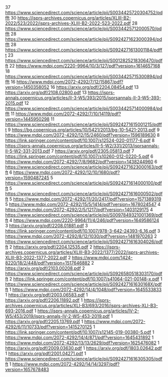 37 https://www.sciencedirect.com/science/article/pii/S0034425720304752/pdfft
30 https://isprs-archives.copernicus.org/articles/XLIII-B2-2022/523/2022/isprs-archives-XLIII-B2-2022-523-2022.pdf
28 https://www.sciencedirect.com/science/article/pii/S0034425712000570/pdfft
28 https://www.sciencedirect.com/science/article/pii/S0924271623000394/pdfft
28 https://www.sciencedirect.com/science/article/pii/S0924271613001184/pdfft
23 https://www.sciencedirect.com/science/article/pii/S0012825218306470/pdfft
22 https://www.mdpi.com/2220-9964/10/3/127/pdf?version=1614657168
18 https://www.sciencedirect.com/science/article/pii/S0034425715300894/pdfft
16 https://www.mdpi.com/2072-4292/7/12/15867/pdf?version=1450358052
16 https://arxiv.org/pdf/2204.08454.pdf
13 https://arxiv.org/pdf/2108.02800.pdf
13 https://isprs-annals.copernicus.org/articles/II-3-W5/393/2015/isprsannals-II-3-W5-393-2015.pdf
12 https://www.sciencedirect.com/science/article/pii/S0034425714000984/pdfft
11 https://www.mdpi.com/2072-4292/7/10/14119/pdf?version=1445950298
11 https://www.sciencedirect.com/science/article/pii/S0924271615001215/pdfft
9 https://bg.copernicus.org/articles/10/5421/2013/bg-10-5421-2013.pdf
9 https://www.mdpi.com/2072-4292/12/15/2460/pdf?version=1596189630
8 https://link.springer.com/content/pdf/10.1007/s12524-020-01177-6.pdf
8 https://isprs-annals.copernicus.org/articles/II-5-W2/331/2013/isprsannals-II-5-W2-331-2013.pdf
7 https://arxiv.org/pdf/2305.05813.pdf
7 https://link.springer.com/content/pdf/10.1007/s10260-012-0220-5.pdf
6 https://www.mdpi.com/2072-4292/7/8/9682/pdf?version=1438244960
6 https://www.sciencedirect.com/science/article/pii/S0924271623000163/pdfft
6 https://www.mdpi.com/2072-4292/12/10/1680/pdf?version=1590487245
5 https://www.sciencedirect.com/science/article/pii/S0924271614000100/pdfft
5 https://www.sciencedirect.com/science/article/pii/S0924271616000502/pdfft
5 https://www.mdpi.com/2072-4292/11/20/2417/pdf?version=1571389319
5 https://www.mdpi.com/2072-4292/15/5/1414/pdf?version=1678024547
4 https://www.mdpi.com/2072-4292/2/5/1217/pdf?version=1403129175
4 https://www.sciencedirect.com/science/article/pii/S0097849321001369/pdfft
4 https://www.mdpi.com/2220-9964/11/4/246/pdf?version=1649586124
3 https://arxiv.org/pdf/2208.01881.pdf
3 https://link.springer.com/content/pdf/10.1007/978-3-642-24393-6_16.pdf
3 https://www.mdpi.com/2072-4292/8/12/1030/pdf?version=1481970263
2 https://www.sciencedirect.com/science/article/pii/S0924271616304026/pdfft
2 https://arxiv.org/pdf/2204.12535.pdf
2 https://isprs-archives.copernicus.org/articles/XLIII-B3-2022/1377/2022/isprs-archives-XLIII-B3-2022-1377-2022.pdf
2 https://www.mdpi.com/1424-8220/18/2/448/pdf?version=1517646882
2 https://arxiv.org/pdf/2103.00208.pdf
2 https://www.sciencedirect.com/science/article/pii/S0926580518303170/pdfft
2 https://link.springer.com/content/pdf/10.1007/s41064-021-00148-x.pdf
1 https://www.sciencedirect.com/science/article/pii/S092427161630168X/pdfft
1 https://www.mdpi.com/2072-4292/14/4/1048/pdf?version=1645533833
1 https://arxiv.org/pdf/2003.06583.pdf
1 https://arxiv.org/pdf/2206.11892.pdf
1 https://isprs-archives.copernicus.org/articles/XLI-B3/693/2016/isprs-archives-XLI-B3-693-2016.pdf
1 https://isprs-annals.copernicus.org/articles/IV-2-W5/453/2019/isprs-annals-IV-2-W5-453-2019.pdf
1 https://arxiv.org/pdf/2205.13769.pdf
1 https://www.mdpi.com/2072-4292/6/11/10733/pdf?version=1415270125
1 https://link.springer.com/content/pdf/10.1007/s12145-019-00380-5.pdf
1 https://www.mdpi.com/2072-4292/14/4/871/pdf?version=1645431892
1 https://www.mdpi.com/2072-4292/13/13/2629/pdf?version=1625476082
1 https://arxiv.org/pdf/2009.03630.pdf
1 https://arxiv.org/pdf/1803.02642.pdf
1 https://arxiv.org/pdf/2001.04271.pdf
1 https://www.sciencedirect.com/science/article/pii/S0924271616305305/pdfft
1 https://www.mdpi.com/2072-4292/14/14/3297/pdf?version=1657678483
